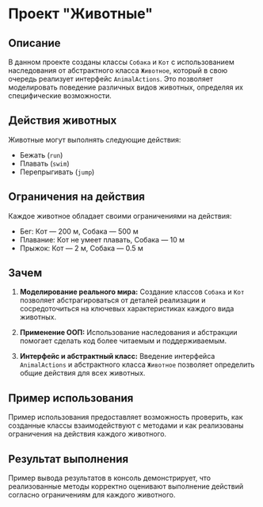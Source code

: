 # Проект "Животные"

## Описание

В данном проекте созданы классы `Собака` и `Кот` с использованием наследования от абстрактного класса `Животное`, который в свою очередь реализует интерфейс `AnimalActions`. Это позволяет моделировать поведение различных видов животных, определяя их специфические возможности.

## Действия животных

Животные могут выполнять следующие действия:
- Бежать (`run`)
- Плавать (`swim`)
- Перепрыгивать (`jump`)

## Ограничения на действия

Каждое животное обладает своими ограничениями на действия:
- Бег: Кот — 200 м, Собака — 500 м
- Плавание: Кот не умеет плавать, Собака — 10 м
- Прыжок: Кот — 2 м, Собака — 0.5 м

## Зачем

1. **Моделирование реального мира:** Создание классов `Собака` и `Кот` позволяет абстрагироваться от деталей реализации и сосредоточиться на ключевых характеристиках каждого вида животных.

2. **Применение ООП:** Использование наследования и абстракции помогает сделать код более читаемым и поддерживаемым.

3. **Интерфейс и абстрактный класс:** Введение интерфейса `AnimalActions` и абстрактного класса `Животное` позволяет определить общие действия для всех животных.

## Пример использования

Пример использования предоставляет возможность проверить, как созданные классы взаимодействуют с методами и как реализованы ограничения на действия каждого животного.

## Результат выполнения

Пример вывода результатов в консоль демонстрирует, что реализованные методы корректно оценивают выполнение действий согласно ограничениям для каждого животного.